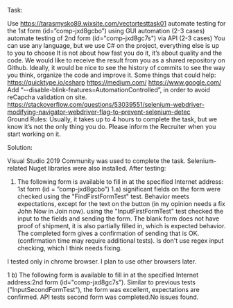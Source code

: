 Task:

Use https://tarasmysko89.wixsite.com/vectortesttask01 
automate testing for the 1st form (id=”comp-jxd8gcbo”) using GUI automation (2-3 cases)
automate testing of 2nd form (id="comp-jxd8gc7s") via API (2-3 cases)
You can use any language, but we use C# on the project, everything else is up to you to choose
It is not about how fast you do it, it’s about quality and the code. 
We would like to receive the result from you as a shared repository on Github.
Ideally, it would be nice to see the history of commits to see the way you think, organize the code and improve it.
Some things that could help:
https://quicktype.io/csharp
https://medium.com/ 
https://www.google.com/ 
Add “--disable-blink-features=AutomationControlled”, in order to avoid reCapcha validation on site. https://stackoverflow.com/questions/53039551/selenium-webdriver-modifying-navigator-webdriver-flag-to-prevent-selenium-detec  
Ground Rules:
Usually, it takes up to 4 hours to complete the task, but we know it’s not the only thing you do. Please inform the Recruiter when you start working on it.



Solution:

Visual Studio 2019 Community was used to complete the task. 
Selenium-related Nuget libraries were also installed.
After testing:
1. The following form is available to fill in at the specified Internet address: 1st form (id = ”comp-jxd8gcbo”)
1.a)
significant fields on the form were checked using the "FindFirstFormTest" test.
Behavior meets expectations, except for the text on the button (in my opinion needs a fix John Now  in Join now).
using the "InputFirstFormTest" test checked the input to the fields and sending the form.
The blank form does not have proof of shipment, it is also partially filled in, which is expected behavior. 
The completed form gives a confirmation of sending that is OK. (confirmation time may require additional tests). 
Is don't use regex input checking, which I think needs fixing.

I tested only in chrome browser. I plan to use other browsers later.

1 b)
The following form is available to fill in at the specified Internet address:2nd form (id="comp-jxd8gc7s").
Similar  to previous tests ("InputSecondFormTest"), the form was excellent, expectations are confirmed.
API tests second form was completed.No issues found.
